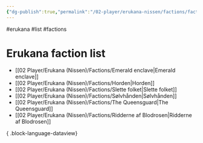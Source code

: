 ```yaml
---
{"dg-publish":true,"permalink":"/02-player/erukana-nissen/factions/faction-list/"}
---
```


#erukana #list #factions 

# Erukana faction list 
- [[02 Player/Erukana (Nissen)/Factions/Emerald enclave\|Emerald enclave]]
- [[02 Player/Erukana (Nissen)/Factions/Horden\|Horden]]
- [[02 Player/Erukana (Nissen)/Factions/Slette folket\|Slette folket]]
- [[02 Player/Erukana (Nissen)/Factions/Sølvhånden\|Sølvhånden]]
- [[02 Player/Erukana (Nissen)/Factions/The Queensguard\|The Queensguard]]
- [[02 Player/Erukana (Nissen)/Factions/Ridderne af Blodrosen\|Ridderne af Blodrosen]]

{ .block-language-dataview}
